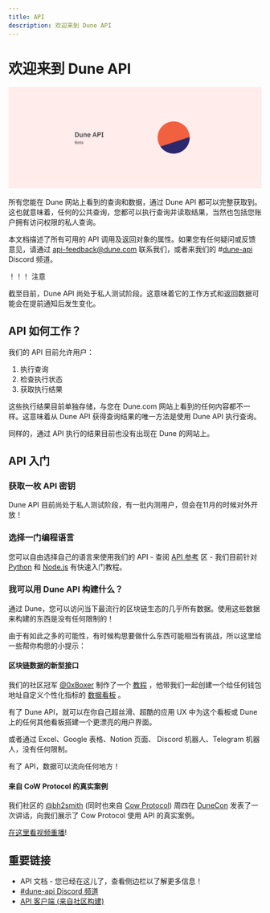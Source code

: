```yaml
---
title: API
description: 欢迎来到 Dune API
---
```


# 欢迎来到 Dune API

![dune API Cover](images/dune_api_cover.jpg)

所有您能在 Dune 网站上看到的查询和数据，通过 Dune API 都可以完整获取到。这也就意味着，任何的公共查询，您都可以执行查询并读取结果，当然也包括您账户拥有访问权限的私人查询。

本文档描述了所有可用的 API 调用及返回对象的属性。如果您有任何疑问或反馈意见，请通过 [api-feedback@dune.com](mailto:api-feedback@dune.com) 联系我们，或者来我们的 #[dune-api](https://discord.com/channels/757637422384283659/1019910980634939433) Discord 频道。

！！！ 注意

截至目前，Dune API 尚处于私人测试阶段。这意味着它的工作方式和返回数据可能会在提前通知后发生变化。

## API 如何工作？

我们的 API 目前允许用户：

1. 执行查询
2. 检查执行状态
3. 获取执行结果

这些执行结果目前单独存储，与您在 Dune.com 网站上看到的任何内容都不一样。这意味着从 Dune API 获得查询结果的唯一方法是使用 Dune API 执行查询。

同样的，通过 API 执行的结果目前也没有出现在 Dune 的网站上。

## API 入门

### 获取一枚 API 密钥

Dune API 目前尚处于私人测试阶段，有一批内测用户，但会在11月的时候对外开放！

### 选择一门编程语言

您可以自由选择自己的语言来使用我们的 API - 查阅 [API 参考](api-reference/authentication.md) 区 - 我们目前针对 [Python](quick-start/api-py.md) 和 [Node.js](quick-start/api-js.md) 有快速入门教程。

### 我可以用 Dune API 构建什么？

通过 Dune，您可以访问当下最流行的区块链生态的几乎所有数据。使用这些数据来构建的东西是没有任何限制的！

由于有如此之多的可能性，有时候构思要做什么东西可能相当有挑战，所以这里给一些帮你构思的小提示：

#### 区块链数据的新型接口

我们的社区冠军 [@0xBoxer](https://dune.com/0xBoxer) 制作了一个 [教程](https://youtu.be/ez3VfcfNwvc) ，他带我们一起创建一个给任何钱包地址自定义个性化指标的 [数据看板](https://dune.com/0xBoxer/gas-tracker-dashboard) 。

有了 Dune API，就可以在你自己超丝滑、超酷的应用 UX 中为这个看板或 Dune 上的任何其他看板搭建一个更漂亮的用户界面。

或者通过 Excel、Google 表格、Notion 页面、 Discord 机器人、Telegram 机器人，没有任何限制。

有了 API，数据可以流向任何地方！

#### 来自 CoW Protocol 的真实案例

我们社区的 [@bh2smith](https://dune.com/bh2smith)  (同时也来自 [Cow Protocol](https://dune.com/cowprotocol)) 周四在 [DuneCon](https://dunecon.com) 发表了一次讲话，向我们展示了 Cow Protocol 使用 API 的真实案例。

[在这里看视频重播](https://youtu.be/VEvk-iqxXIM?t=404)!

## 重要链接

 - API 文档 - 您已经在这儿了，查看侧边栏以了解更多信息！
 - [#dune-api Discord 频道](https://discord.com/channels/757637422384283659/1019910980634939433)
 - [API 客户端 (来自社区构建)](https://dune.com/docs/api/quick-start/community-clients/)